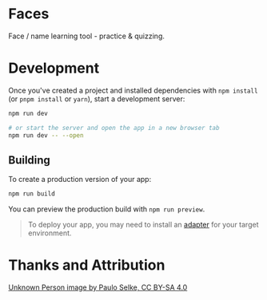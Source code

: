 # Faces

Face / name learning tool - practice & quizzing.

# Development

Once you've created a project and installed dependencies with `npm install` (or `pnpm install` or `yarn`), start a development server:

```bash
npm run dev

# or start the server and open the app in a new browser tab
npm run dev -- --open
```

## Building

To create a production version of your app:

```bash
npm run build
```

You can preview the production build with `npm run preview`.

> To deploy your app, you may need to install an [adapter](https://kit.svelte.dev/docs/adapters) for your target environment.

# Thanks and Attribution

[Unknown Person image by Paulo Selke, CC BY-SA 4.0](https://commons.wikimedia.org/wiki/File:Unknown_person.jpg)
